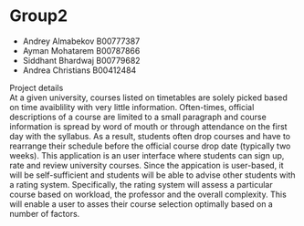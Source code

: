 # Group2

* Andrey Almabekov B00777387
* Ayman Mohatarem B00787866
* Siddhant Bhardwaj B00779682
* Andrea Christians B00412484

Project details \
At a given university, courses listed on timetables are solely picked based on time avaiblility with very little information. Often-times, official descriptions of a course are limited to a small paragraph and course information is spread by word of mouth or through attendance on the first day with the syllabus. As a result, students often drop courses and have to rearrange their schedule before the official course drop date (typically two weeks). This application is an user interface where students can sign up, rate and review university courses. Since the appication is user-based, it will be self-sufficient and students will be able to advise other students with a rating system. Specifically, the rating system will assess a particular course based on workload, the professor and the overall complexity. This will enable a user to asses their course selection optimally based on a number of factors. 

